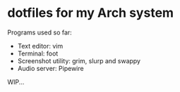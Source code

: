 # dotfiles for my Arch system

Programs used so far:  
- Text editor: vim
- Terminal: foot
- Screenshot utility: grim, slurp and swappy
- Audio server: Pipewire

WIP...
